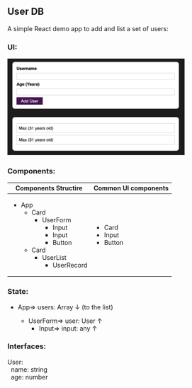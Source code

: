 ## User DB
A simple React demo app to add and list a set of users:

### UI:
<img src="UI.png" width="400" alt="Proposed UI">

### Components:
| Components Structire | Common UI components |
| ----------- | ----------- |
| <ul><li>App<ul><li>Card<ul><li>UserForm<ul><li>Input</li><li>Input</li><li>Button</li></ul></li></ul></li><li>Card<ul><li>UserList<ul><li>UserRecord</li></ul></li></ul></li></ul></li></ul> | <ul><li>Card</li><li>Input</li><li>Button</li></ul> |

### State:
* App=> users: Array<User> ↓ (to the list)
    * UserForm=> user: User ↑
        * Input=> input: any ↑

### Interfaces:
User:  
&nbsp;&nbsp;name: string  
&nbsp;&nbsp;age: number
